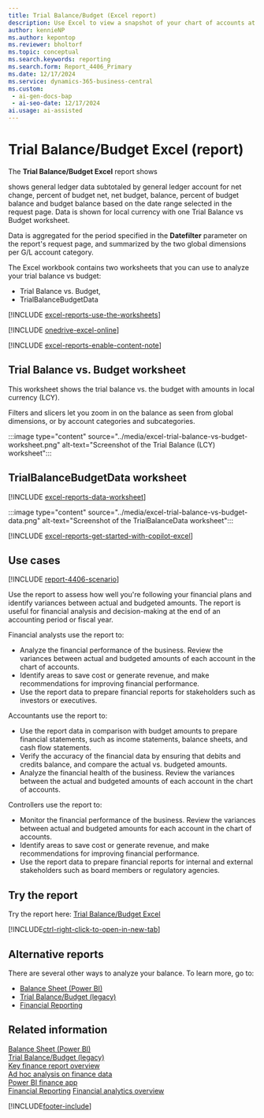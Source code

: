 ```yaml
---
title: Trial Balance/Budget (Excel report)
description: Use Excel to view a snapshot of your chart of accounts at a given point to check the debit and credit net change and closing balance compared to the budget.
author: kennieNP
ms.author: kepontop
ms.reviewer: bholtorf
ms.topic: conceptual
ms.search.keywords: reporting
ms.search.form: Report_4406_Primary
ms.date: 12/17/2024
ms.service: dynamics-365-business-central
ms.custom:
 - ai-gen-docs-bap
 - ai-seo-date: 12/17/2024
ai.usage: ai-assisted
---
```


# Trial Balance/Budget Excel (report)

The **Trial Balance/Budget Excel** report shows 

shows general ledger data subtotaled by general ledger account for net change, percent of budget net, net budget, balance, percent of budget balance and budget balance based on the date range selected in the request page. Data is shown for local currency with one Trial Balance vs Budget worksheet.

Data is aggregated for the period specified in the **Datefilter** parameter on the report's request page, and summarized by the two global dimensions per G/L account category.
 
The Excel workbook contains two worksheets that you can use to analyze your trial balance vs budget:

- Trial Balance vs. Budget,
- TrialBalanceBudgetData

[!INCLUDE [excel-reports-use-the-worksheets](../includes/excel-reports-use-the-worksheets.md)]

[!INCLUDE [onedrive-excel-online](../includes/onedrive-excel-online.md)]

[!INCLUDE [excel-reports-enable-content-note](../includes/excel-reports-enable-content-note.md)]

## Trial Balance vs. Budget worksheet

This worksheet shows the trial balance vs. the budget with amounts in local currency (LCY).

Filters and slicers let you zoom in on the balance as seen from global dimensions, or by account categories and subcategories.

:::image type="content" source="../media/excel-trial-balance-vs-budget-worksheet.png" alt-text="Screenshot of the Trial Balance (LCY) worksheet":::

## TrialBalanceBudgetData worksheet

[!INCLUDE [excel-reports-data-worksheet](../includes/excel-reports-data-worksheet.md)]

:::image type="content" source="../media/excel-trial-balance-vs-budget-data.png" alt-text="Screenshot of the TrialBalanceData worksheet":::

[!INCLUDE [excel-reports-get-started-with-copilot-excel](../includes/excel-reports-get-started-with-copilot-excel.md)]

## Use cases

[!INCLUDE [report-4406-scenario](../includes/report-4406-scenario-include.md)]

Use the report to assess how well you're following your financial plans and identify variances between actual and budgeted amounts. The report is useful for financial analysis and decision-making at the end of an accounting period or fiscal year.

<!-- 
Prompt

Below is a report in an ERP system. Provide 3-4 use cases for different personas working with core finance.
Format like this:    
  
As a <persona>, use the report to    
* use case 1  
* use case 2    

Do not capitalize the persona names. 
Do not start lines with ""Use the data to""

## Report description
Shows a trial balance in comparison to a budget. You can choose to see a trial balance for selected dimensions. Use this report at the close of an accounting period or fiscal year.

### What the report does
Shows G/L accounts with debit and credit net change and balance for the specified period. Also shows % of actual vs budget. Can be filtered by Dimensions.

### Use cases
View a snapshot of your chart of accounts at a given point in time, to check the debit and credit net change and closing balance compared to the budget.
This report helps businesses assess how well they are adhering to their financial plans and identify any variances between actual and budgeted amounts. It's particularly useful for financial analysis and decision-making at the end of an accounting period or fiscal year.

Please include your data sources and URLs

-->

Financial analysts use the report to:

- Analyze the financial performance of the business. Review the variances between actual and budgeted amounts of each account in the chart of accounts.
- Identify areas to save cost or generate revenue, and make recommendations for improving financial performance.
- Use the report data to prepare financial reports for stakeholders such as investors or executives.

Accountants use the report to:

- Use the report data in comparison with budget amounts to prepare financial statements, such as income statements, balance sheets, and cash flow statements.
- Verify the accuracy of the financial data by ensuring that debits and credits balance, and compare the actual vs. budgeted amounts.
- Analyze the financial health of the business. Review the variances between the actual and budgeted amounts of each account in the chart of accounts.

Controllers use the report to:

- Monitor the financial performance of the business. Review the variances between actual and budgeted amounts for each account in the chart of accounts.
- Identify areas to save cost or generate revenue, and make recommendations for improving financial performance.
- Use the report data to prepare financial reports for internal and external stakeholders such as board members or regulatory agencies.

## Try the report

Try the report here: [Trial Balance/Budget Excel](https://businesscentral.dynamics.com?report=4406)

[!INCLUDE[ctrl-right-click-to-open-in-new-tab](../includes/ctrl-right-click-to-open-in-new-tab.md)]

## Alternative reports

There are several other ways to analyze your balance. To learn more, go to:

- [Balance Sheet (Power BI)](../finance-powerbi-balance-sheet.md)
- [Trial Balance/Budget (legacy)](../reports/report-9.md)
- [Financial Reporting](../bi-how-work-account-schedule.md)

## Related information

[Balance Sheet (Power BI)](../finance-powerbi-balance-sheet.md)  
[Trial Balance/Budget (legacy)](../reports/report-9.md)  
[Key finance report overview](../finance-reports.md)  
[Ad hoc analysis on finance data](../ad-hoc-analysis-finance.md)  
[Power BI finance app](../finance-powerbi-app.md)  
[Financial Reporting](../bi-how-work-account-schedule.md)
[Financial analytics overview](../bi.md)  

[!INCLUDE[footer-include](../includes/footer-banner.md)]